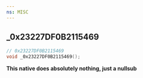 ```yaml
---
ns: MISC
---
```

## _0x23227DF0B2115469

```c
// 0x23227DF0B2115469
void _0x23227DF0B2115469();
```

**This native does absolutely nothing, just a nullsub**

